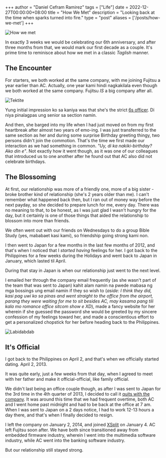 +++
author = "Daniel Cefram Ramirez"
tags = ["Life"]
date = 2022-12-27T00:00:00+08:00
title = "How We Met"
description = "Looking back at the time when sparks turned into fire."
type = "post"
aliases = ['/posts/how-we-met']
+++

![How we met](https://storage.googleapis.com/rmrz-blog.appspot.com/me-ac-how-we-met-banner.png)

In exactly 3 weeks we would be celebrating our 6th anniversary, and after three months from that, we would mark our first decade as a couple. It's prime time to reminisce about how we met in a classic _Taglish_ manner.

## The Encounter

For starters, we both worked at the same company, with me joining Fujitsu a year earlier than AC. Actually, one year kami hindi nagkakilala even though we both worked at the same company. Fujitsu _IS_ a big company after all.

![Tektite](https://storage.googleapis.com/rmrz-blog.appspot.com/SCR-20230116-ch7.png)

Yung initial impression ko sa kaniya was that she's the strict [6s officer](https://www.creativesafetysupply.com/articles/6s-safety/). Di niya pinalagpas ung senior sa section namin.

And then, she barged into my life when I had just moved on from my first heartbreak after almost two years of emo-ing. I was just transferred to the same section as her and during some surprise Birthday greeting thingy, two persons didn't join the commotion. That's the time we first made our interaction as we had something in common. _"Uy, di ka nakiki-birthday? Ako din e"_. Not exactly how it went though, as it was one of our colleagues that introduced us to one another after he found out that AC also did not celebrate birthdays.

## The Blossoming

At first, our relationship was more of a friendly one, more of a big sister - broke brother kind of relationship (she's 2 years older than me). I can't remember what happened back then, but I ran out of money way before the next payday, so she decided to prepare lunch for me, every day. There was no meaning to that, to be honest, as I was just glad I wasn't hungry for the day, but it certainly is one of those things that aided the relationship to blossom into more than friends.

We often went out with our friends on Wednesdays to do a group Bible Study (yes, mababaet kasi kami), so friendship going strong kami non.

I then went to Japan for a few months in the last few months of 2012, and that's when I noticed that I _started having_ feelings for her. I got back to the Philippines for a few weeks during the Holidays and went back to Japan in January, which lasted til April.

During that stay in Japan is when our relationship just went to the next level.

I emailed her through the company email frequently (as she wasn't part of the team that was sent to Japan) kahit alam namin na pwede mabasa ng mga bossings ung email namin if they so wish to (_aside: I think they did, kasi pag uwi ko sa pinas and went straight to the office from the airport, parang they were waiting for me to sit besides AC, may kasama pang tili kala mo romance office sitcom show e XD_), made a fancy website for her wherein if she guessed the password she would be greeted by my sincere confession of my feelings toward her, and made a conscientious effort to get a personalized chopstick for her before heading back to the Philippines.

![Labidabdab](https://storage.googleapis.com/rmrz-blog.appspot.com/SCR-20230117-h5a.png)

## It's Official

I got back to the Philippines on April 2, and that's when we officially started dating. April 2, 2013.

It was quite early, just a few weeks from that day, when I agreed to meet with her father and make it official-official, like family official.

We didn't last being an office couple though, as after I was sent to Japan for the 3rd time in the 4th quarter of 2013, I decided to call it [quits with the company](https://rmrz.ph/journal/when-i-used-to-work-for-fujitsu-ten/#:~:text=me%20a%20promotion.-,What%20I%20disliked,-Although%20my%20trajectory). It was around this time that we had frequent overtime, both AC and I went home past midnight and had to be back at the office at 7 am. When I was sent to Japan on a 2 days notice, I had to work 12-13 hours a day there, and that's when I finally decided to resign.

I left the company on January 2, 2014, and joined [XSplit](https://rmrz.ph/journal/on-to-a-new-challenge/) on January 4. AC left Fujitsu soon after. We have both since transitioned away from embedded firmware industry, wherein I went into the multimedia software industry, while AC went into the banking software industry.

But our relationship still stayed strong.

